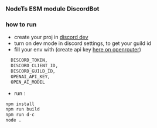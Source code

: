 ### NodeTs ESM module DiscordBot

### how to run

- create your proj in [discord dev](https://discord.com/developers/applications)
- turn on dev mode in discord settings, to get your guild id
- fill your env with (create api key [here on openrouter](openrouter.ai))

```bash
  DISCORD_TOKEN,
  DISCORD_CLIENT_ID,
  DISCORD_GUILD_ID,
  OPENAI_API_KEY,
  OPEN_AI_MODEL
```

- run :

```bash
npm install
npm run build
npm run d-c
node .
```
